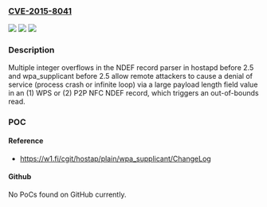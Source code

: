 ### [CVE-2015-8041](https://cve.mitre.org/cgi-bin/cvename.cgi?name=CVE-2015-8041)
![](https://img.shields.io/static/v1?label=Product&message=n%2Fa&color=blue)
![](https://img.shields.io/static/v1?label=Version&message=n%2Fa&color=blue)
![](https://img.shields.io/static/v1?label=Vulnerability&message=n%2Fa&color=brighgreen)

### Description

Multiple integer overflows in the NDEF record parser in hostapd before 2.5 and wpa_supplicant before 2.5 allow remote attackers to cause a denial of service (process crash or infinite loop) via a large payload length field value in an (1) WPS or (2) P2P NFC NDEF record, which triggers an out-of-bounds read.

### POC

#### Reference
- https://w1.fi/cgit/hostap/plain/wpa_supplicant/ChangeLog

#### Github
No PoCs found on GitHub currently.

